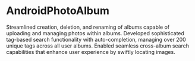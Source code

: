 # AndroidPhotoAlbum
Streamlined creation, deletion, and renaming of albums capable of uploading and managing photos within albums. Developed sophisticated tag-based search functionality with auto-completion, managing over 200 unique tags across all user albums. Enabled seamless cross-album search capabilities that enhance user experience by swiftly locating images.
